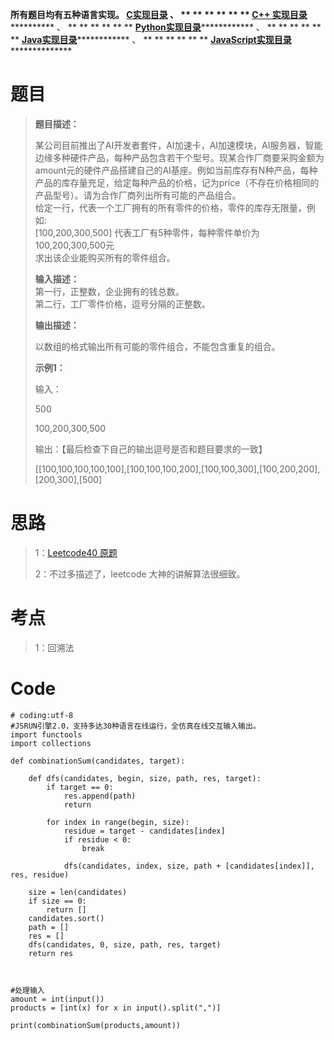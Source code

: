**所有题目均有五种语言实现。
**[C实现目录](https://renjie.blog.csdn.net/article/details/129190260 "C实现目录")** 、
** ** ** ** ** ** **[C++
实现目录](https://blog.csdn.net/misayaaaaa/category_12036814.html "C++
实现目录")************** 、 ** ** ** ** ** **
**[Python实现目录](https://blog.csdn.net/misayaaaaa/category_12111005.html
"Python实现目录")************** 、 ** ** ** ** ** **
**[Java实现目录](https://blog.csdn.net/misayaaaaa/category_12111006.html
"Java实现目录")************** 、 ** ** ** ** ** **
**[JavaScript实现目录](https://blog.csdn.net/misayaaaaa/category_12199270.html
"JavaScript实现目录")****************

# 题目

> **题目描述：**
>
>
> 某公司目前推出了AI开发者套件，AI加速卡，AI加速模块，AI服务器，智能边缘多种硬件产品，每种产品包含若干个型号。现某合作厂商要采购金额为amount元的硬件产品搭建自己的AI基座。例如当前库存有N种产品，每种产品的库存量充足，给定每种产品的价格，记为price（不存在价格相同的产品型号）。请为合作厂商列出所有可能的产品组合。  
>  给定一行，代表一个工厂拥有的所有零件的价格，零件的库存无限量，例如:  
>  [100,200,300,500] 代表工厂有5种零件，每种零件单价为100,200,300,500元  
>  求出该企业能购买所有的零件组合。
>
> **输入描述：**  
>  第一行，正整数，企业拥有的钱总数。  
>  第二行，工厂零件价格，逗号分隔的正整数。
>
> **输出描述：**
>
> 以数组的格式输出所有可能的零件组合，不能包含重复的组合。
>
> **示例1：**
>
> 输入：
>
> 500
>
> 100,200,300,500
>
> 输出：【最后检查下自己的输出逗号是否和题目要求的一致】
>  
>  
>
> [[100,100,100,100,100],[100,100,100,200],[100,100,300],[100,200,200],[200,300],[500]

# 思路

> 1：[Leetcode40 原题](https://leetcode.cn/problems/combination-sum/ "Leetcode40
> 原题")
>
> 2：不过多描述了，leetcode 大神的讲解算法很细致。

# 考点

> 1：回溯法

# Code

    
    
    # coding:utf-8
    #JSRUN引擎2.0，支持多达30种语言在线运行，全仿真在线交互输入输出。 
    import functools
    import collections
    
    def combinationSum(candidates, target):
    
        def dfs(candidates, begin, size, path, res, target):
            if target == 0:
                res.append(path)
                return
    
            for index in range(begin, size):
                residue = target - candidates[index]
                if residue < 0:
                    break
    
                dfs(candidates, index, size, path + [candidates[index]], res, residue)
    
        size = len(candidates)
        if size == 0:
            return []
        candidates.sort()
        path = []
        res = []
        dfs(candidates, 0, size, path, res, target)
        return res
    
    
     
    #处理输入
    amount = int(input())
    products = [int(x) for x in input().split(",")]
    
    print(combinationSum(products,amount))
    

